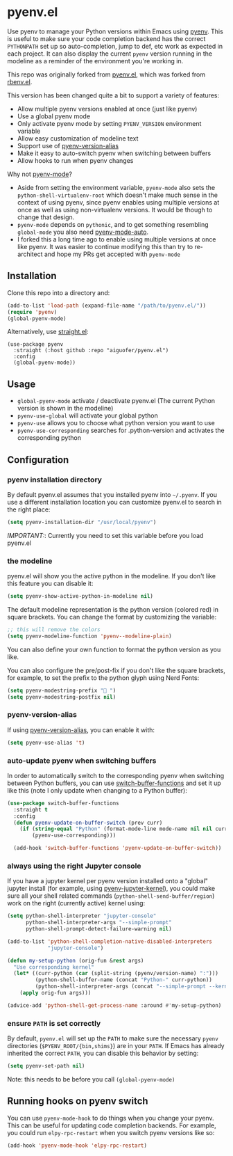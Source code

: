 # pyenv.el

Use pyenv to manage your Python versions within Emacs using [pyenv](https://github.com/pyenv/pyenv). This is useful to make sure your code completion backend has the correct `PYTHONPATH` set up so auto-completion, jump to def, etc work as expected in each project. It can also display the current `pyenv` version running in the modeline as a reminder of the environment you're working in.

This repo was originally forked from [pyenv.el](https://github.com/cyberved/pyenv.el), which was forked from [rbenv.el](https://github.com/senny/rbenv.el).

This version has been changed quite a bit to support a variety of features:

- Allow multiple pyenv versions enabled at once (just like pyenv)
- Use a global pyenv mode
- Only activate pyenv mode by setting `PYENV_VERSION` environment variable
- Allow easy customization of modeline text
- Support use of [pyenv-version-alias](https://github.com/aiguofer/pyenv-version-alias)
- Make it easy to auto-switch pyenv when switching between buffers
- Allow hooks to run when pyenv changes

Why not [pyenv-mode](https://github.com/proofit404/pyenv-mode)?

- Aside from setting the environment variable, `pyenv-mode` also sets the `python-shell-virtualenv-root` which doesn't make much sense in the context of using pyenv, since pyenv enables using multiple versions at once as well as using non-virtualenv versions. It would be though to change that design.
- `pyenv-mode` depends on `pythonic`, and to get something resembling `global-mode` you also need [pyenv-mode-auto](https://github.com/ssbb/pyenv-mode-auto).
- I forked this a long time ago to enable using multiple versions at once like pyenv. It was easier to continue modifying this than try to re-architect and hope my PRs get accepted with `pyenv-mode`

## Installation

Clone this repo into a directory and:

```lisp
(add-to-list 'load-path (expand-file-name "/path/to/pyenv.el/"))
(require 'pyenv)
(global-pyenv-mode)
```

Alternatively, use [straight.el](https://github.com/raxod502/straight.el):

```listp
(use-package pyenv
  :straight (:host github :repo "aiguofer/pyenv.el")
  :config
  (global-pyenv-mode))
```

## Usage

* `global-pyenv-mode` activate / deactivate pyenv.el (The current Python version is shown in the modeline)
* `pyenv-use-global` will activate your global python
* `pyenv-use` allows you to choose what python version you want to use
* `pyenv-use-corresponding` searches for .python-version and activates
  the corresponding python

## Configuration

### pyenv installation directory
By default pyenv.el assumes that you installed pyenv into
`~/.pyenv`. If you use a different installation location you can
customize pyenv.el to search in the right place:

```lisp
(setq pyenv-installation-dir "/usr/local/pyenv")
```

*IMPORTANT:*: Currently you need to set this variable before you load pyenv.el

### the modeline
pyenv.el will show you the active python in the modeline. If you don't
like this feature you can disable it:

```lisp
(setq pyenv-show-active-python-in-modeline nil)
```

The default modeline representation is the python version (colored red) in square
brackets. You can change the format by customizing the variable:

```lisp
;; this will remove the colors
(setq pyenv-modeline-function 'pyenv--modeline-plain)
```

You can also define your own function to format the python version as you like.

You can also configure the pre/post-fix if you don't like the square brackets, for example, to set the prefix
to the python glyph using Nerd Fonts:

```lisp
(setq pyenv-modestring-prefix " ")
(setq pyenv-modestring-postfix nil)
```

### pyenv-version-alias

If using [pyenv-version-alias](https://github.com/aiguofer/pyenv-version-alias), you can enable it with:

```lisp
(setq pyenv-use-alias 't)
```

### auto-update pyenv when switching buffers

In order to automatically switch to the corresponding pyenv when switching between Python buffers, you can use [switch-buffer-functions](https://github.com/10sr/switch-buffer-functions-el) and set it up like this (note I only update when changing to a Python buffer):

```lisp
(use-package switch-buffer-functions
  :straight t
  :config
  (defun pyenv-update-on-buffer-switch (prev curr)
    (if (string-equal "Python" (format-mode-line mode-name nil nil curr))
        (pyenv-use-corresponding)))

  (add-hook 'switch-buffer-functions 'pyenv-update-on-buffer-switch))
```

### always using the right Jupyter console

If you have a jupyter kernel per pyenv version installed onto a "global" jupyter install (for example, using [pyenv-jupyter-kernel](https://github.com/aiguofer/pyenv-jupyter-kernel)), you could make sure all your shell related commands (`python-shell-send-buffer/region`) work on the right (currently active) kernel using:

```lisp
(setq python-shell-interpreter "jupyter-console"
      python-shell-interpreter-args "--simple-prompt"
      python-shell-prompt-detect-failure-warning nil)

(add-to-list 'python-shell-completion-native-disabled-interpreters
             "jupyter-console")

(defun my-setup-python (orig-fun &rest args)
  "Use corresponding kernel"
  (let* ((curr-python (car (split-string (pyenv/version-name) ":")))
         (python-shell-buffer-name (concat "Python-" curr-python))
         (python-shell-interpreter-args (concat "--simple-prompt --kernel=" curr-python)))
    (apply orig-fun args)))

(advice-add 'python-shell-get-process-name :around #'my-setup-python)
```

### ensure `PATH` is set correctly

By default, `pyenv.el` will set up the `PATH` to make sure the necessary `pyenv` directories (`$PYENV_ROOT/{bin,shims}`) are in your `PATH`. If Emacs has already inherited the correct `PATH`, you can disable this behavior by setting:

```lisp
(setq pyenv-set-path nil)
```

Note: this needs to be before you call `(global-pyenv-mode)`

## Running hooks on pyenv switch

You can use `pyenv-mode-hook` to do things when you change your pyenv. This can be useful for updating code completion backends. For example, you could run `elpy-rpc-restart` when you switch pyenv versions like so:

```lisp
(add-hook 'pyenv-mode-hook 'elpy-rpc-restart)
```
